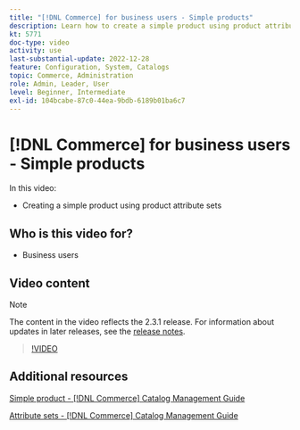 ```yaml
---
title: "[!DNL Commerce] for business users - Simple products"
description: Learn how to create a simple product using product attribute sets.
kt: 5771
doc-type: video
activity: use
last-substantial-update: 2022-12-28
feature: Configuration, System, Catalogs
topic: Commerce, Administration
role: Admin, Leader, User
level: Beginner, Intermediate
exl-id: 104bcabe-87c0-44ea-9bdb-6189b01ba6c7
---
```

# [!DNL Commerce] for business users - Simple products

In this video:

- Creating a simple product using product attribute sets

## Who is this video for?

- Business users

## Video content

>[!NOTE]
>
>The content in the video reflects the 2.3.1 release. For information about updates in later releases, see the [release notes](https://experienceleague.adobe.com/docs/commerce-operations/release/notes/overview.html).

>[!VIDEO](https://video.tv.adobe.com/v/35956?quality=12&learn=on)

## Additional resources

[Simple product - [!DNL Commerce] Catalog Management Guide](https://experienceleague.adobe.com/docs/commerce-admin/catalog/products/types/product-create-simple.html)

[Attribute sets - [!DNL Commerce] Catalog Management Guide](https://experienceleague.adobe.com/docs/commerce-admin/catalog/product-attributes/create/attribute-sets.html)

